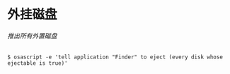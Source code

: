 # 外挂磁盘

###### 推出所有外置磁盘

<!--lang:bash-->
	$ osascript -e 'tell application "Finder" to eject (every disk whose ejectable is true)'
	
<br>